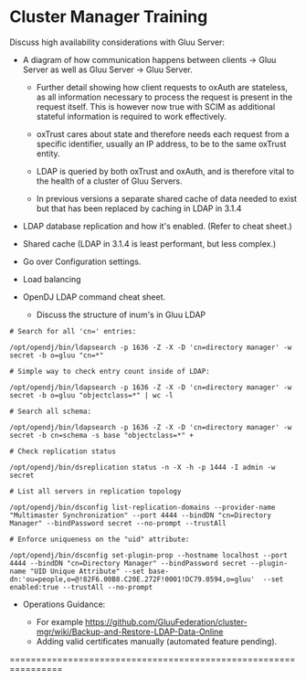 # Cluster Manager Training

Discuss high availability considerations with Gluu Server:

- A diagram of how communication happens between clients -> Gluu Server as well as Gluu Server -> Gluu Server.

    - Further detail showing how client requests to oxAuth are stateless, as all information necessary to process the request is present in the request itself. This is however now true with SCIM as additional stateful information is required to work effectively.

    - oxTrust cares about state and therefore needs each request from a specific identifier, usually an IP address, to be to the same oxTrust entity.

    - LDAP is queried by both oxTrust and oxAuth, and is therefore vital to the health of a cluster of Gluu Servers. 

    - In previous versions a separate shared cache of data needed to exist but that has been replaced by caching in LDAP in 3.1.4

- LDAP database replication and how it's enabled. (Refer to cheat sheet.)

- Shared cache (LDAP in 3.1.4 is least performant, but less complex.)

- Go over Configuration settings.

- Load balancing

- OpenDJ LDAP command cheat sheet.

    - Discuss the structure of inum's in Gluu LDAP

```
# Search for all 'cn=' entries:

/opt/opendj/bin/ldapsearch -p 1636 -Z -X -D 'cn=directory manager' -w secret -b o=gluu "cn=*"

# Simple way to check entry count inside of LDAP:

/opt/opendj/bin/ldapsearch -p 1636 -Z -X -D 'cn=directory manager' -w secret -b o=gluu "objectclass=*" | wc -l

# Search all schema:

/opt/opendj/bin/ldapsearch -p 1636 -Z -X -D 'cn=directory manager' -w secret -b cn=schema -s base "objectclass=*" +

# Check replication status

/opt/opendj/bin/dsreplication status -n -X -h -p 1444 -I admin -w secret

# List all servers in replication topology

/opt/opendj/bin/dsconfig list-replication-domains --provider-name "Multimaster Synchronization" --port 4444 --bindDN "cn=Directory Manager" --bindPassword secret --no-prompt --trustAll

# Enforce uniqueness on the "uid" attribute:

/opt/opendj/bin/dsconfig set-plugin-prop --hostname localhost --port 4444 --bindDN "cn=Directory Manager" --bindPassword secret --plugin-name "UID Unique Attribute" --set base-dn:'ou=people,o=@!82F6.00B8.C20E.272F!0001!DC79.0594,o=gluu'  --set enabled:true --trustAll --no-prompt
```

- Operations Guidance:

    - For example https://github.com/GluuFederation/cluster-mgr/wiki/Backup-and-Restore-LDAP-Data-Online
    - Adding valid certificates manually (automated feature pending).

================================================================ 
